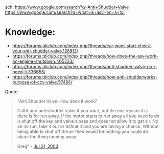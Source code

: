 sch: https://www.google.com/search?q=Anti+Shudder+Valve https://www.google.com/search?q=what+is+asv+on+a+tdi

# Knowledge:
- https://forums.tdiclub.com/index.php?threads/car-wont-start-check-your-anti-shudder-valve.128812/
- https://forums.tdiclub.com/index.php?threads/how-does-the-asv-work-on-engine-shutdown.405233/
- https://forums.tdiclub.com/index.php?threads/anti-shudder-valve-do-i-need-it.336658/
- https://forums.tdiclub.com/index.php?threads/how-anti-shudderworks-purpose-of-ccv-valve.57496/

Quote:
>"Anti Shudder Valve-How does it work?
>
>Call it and anti shudder valve if you want, but the real reason it is there is for run away. If the motor starts to run away all you need to do is shut off the key and valve closes and does not allow it to get air. No air no run, take it out or defeat it and you are taking a chance. Without being able to shut off the air their would be nothing you could do about the thing running away.
>
>Greg" - [Jul 21, 2003](https://forums.tdiclub.com/index.php?threads/how-anti-shudderworks-purpose-of-ccv-valve.57496/#post-540105)
